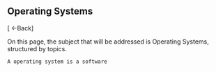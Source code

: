 ## Operating Systems
[ <-Back]

On this page, the subject that will be addressed is Operating Systems, structured by topics.

	A operating system is a software





[Back]: ./ 
